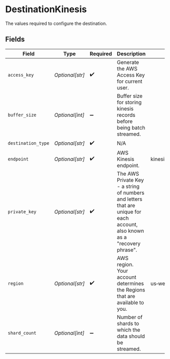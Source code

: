 # DestinationKinesis

The values required to configure the destination.


## Fields

| Field                                                                                                                      | Type                                                                                                                       | Required                                                                                                                   | Description                                                                                                                | Example                                                                                                                    |
| -------------------------------------------------------------------------------------------------------------------------- | -------------------------------------------------------------------------------------------------------------------------- | -------------------------------------------------------------------------------------------------------------------------- | -------------------------------------------------------------------------------------------------------------------------- | -------------------------------------------------------------------------------------------------------------------------- |
| `access_key`                                                                                                               | *Optional[str]*                                                                                                            | :heavy_check_mark:                                                                                                         | Generate the AWS Access Key for current user.                                                                              |                                                                                                                            |
| `buffer_size`                                                                                                              | *Optional[int]*                                                                                                            | :heavy_minus_sign:                                                                                                         | Buffer size for storing kinesis records before being batch streamed.                                                       |                                                                                                                            |
| `destination_type`                                                                                                         | *Optional[str]*                                                                                                            | :heavy_check_mark:                                                                                                         | N/A                                                                                                                        |                                                                                                                            |
| `endpoint`                                                                                                                 | *Optional[str]*                                                                                                            | :heavy_check_mark:                                                                                                         | AWS Kinesis endpoint.                                                                                                      | kinesis.us‑west‑1.amazonaws.com                                                                                            |
| `private_key`                                                                                                              | *Optional[str]*                                                                                                            | :heavy_check_mark:                                                                                                         | The AWS Private Key - a string of numbers and letters that are unique for each account, also known as a "recovery phrase". |                                                                                                                            |
| `region`                                                                                                                   | *Optional[str]*                                                                                                            | :heavy_check_mark:                                                                                                         | AWS region. Your account determines the Regions that are available to you.                                                 | us‑west‑1                                                                                                                  |
| `shard_count`                                                                                                              | *Optional[int]*                                                                                                            | :heavy_minus_sign:                                                                                                         | Number of shards to which the data should be streamed.                                                                     |                                                                                                                            |